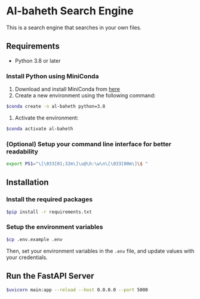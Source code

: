 # Al-baheth Search Engine

This is a search engine that searches in your own files.

## Requirements

- Python 3.8 or later

### Install Python using MiniConda

1. Download and install MiniConda from [here](https://docs.anaconda.com/free/miniconda/index.html)
2. Create a new environment using the following command:

```bash
$conda create -n al-baheth python=3.8
```

1. Activate the environment:

```bash
$conda activate al-baheth
```

### (Optional) Setup your command line interface for better readability

```bash
export PS1="\[\033[01;32m\]\u@\h:\w\n\[\033[00m\]\$ "
```

## Installation

### Install the required packages

```bash
$pip install -r requirements.txt
```

### Setup the environment variables

```bash
$cp .env.example .env
```

Then, set your environment variables in the `.env` file, and update values with your credentials.

## Run the FastAPI Server

```bash
$uvicorn main:app --reload --host 0.0.0.0 --port 5000
```

